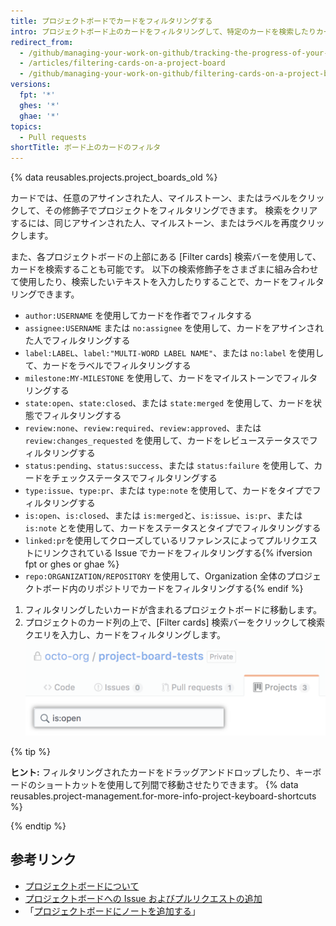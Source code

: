 ```yaml
---
title: プロジェクトボードでカードをフィルタリングする
intro: プロジェクトボード上のカードをフィルタリングして、特定のカードを検索したりカードのサブセットを表示したりできます。
redirect_from:
  - /github/managing-your-work-on-github/tracking-the-progress-of-your-work-with-project-boards/filtering-cards-on-a-project-board
  - /articles/filtering-cards-on-a-project-board
  - /github/managing-your-work-on-github/filtering-cards-on-a-project-board
versions:
  fpt: '*'
  ghes: '*'
  ghae: '*'
topics:
  - Pull requests
shortTitle: ボード上のカードのフィルタ
---
```


{% data reusables.projects.project_boards_old %}

カードでは、任意のアサインされた人、マイルストーン、またはラベルをクリックして、その修飾子でプロジェクトをフィルタリングできます。 検索をクリアするには、同じアサインされた人、マイルストーン、またはラベルを再度クリックします。

また、各プロジェクトボードの上部にある [Filter cards] 検索バーを使用して、カードを検索することも可能です。 以下の検索修飾子をさまざまに組み合わせて使用したり、検索したいテキストを入力したりすることで、カードをフィルタリングできます。

- `author:USERNAME` を使用してカードを作者でフィルタする
- `assignee:USERNAME` または `no:assignee` を使用して、カードをアサインされた人でフィルタリングする
- `label:LABEL`、`label:"MULTI-WORD LABEL NAME"`、または `no:label` を使用して、カードをラベルでフィルタリングする
- `milestone:MY-MILESTONE` を使用して、カードをマイルストーンでフィルタリングする
- `state:open`、`state:closed`、または `state:merged` を使用して、カードを状態でフィルタリングする
- `review:none`、`review:required`、`review:approved`、または `review:changes_requested` を使用して、カードをレビューステータスでフィルタリングする
- `status:pending`、`status:success`、または `status:failure` を使用して、カードをチェックステータスでフィルタリングする
- `type:issue`、`type:pr`、または `type:note` を使用して、カードをタイプでフィルタリングする
- `is:open`、`is:closed`、または `is:merged`と、`is:issue`、`is:pr`、または `is:note` とを使用して、カードをステータスとタイプでフィルタリングする
- `linked:pr`を使用してクローズしているリファレンスによってプルリクエストにリンクされている Issue でカードをフィルタリングする{% ifversion fpt or ghes or ghae %}
- `repo:ORGANIZATION/REPOSITORY` を使用して、Organization 全体のプロジェクトボード内のリポジトリでカードをフィルタリングする{% endif %}

1. フィルタリングしたいカードが含まれるプロジェクトボードに移動します。
2. プロジェクトのカード列の上で、[Filter cards] 検索バーをクリックして検索クエリを入力し、カードをフィルタリングします。 ![カードのフィルタリング検索バー](/assets/images/help/projects/filter-card-search-bar.png)

{% tip %}

**ヒント:** フィルタリングされたカードをドラッグアンドドロップしたり、キーボードのショートカットを使用して列間で移動させたりできます。 {% data reusables.project-management.for-more-info-project-keyboard-shortcuts %}

{% endtip %}

## 参考リンク

- [プロジェクトボードについて](/articles/about-project-boards)
- [プロジェクトボードへの Issue およびプルリクエストの追加](/articles/adding-issues-and-pull-requests-to-a-project-board)
- 「[プロジェクトボードにノートを追加する](/articles/adding-notes-to-a-project-board)」
